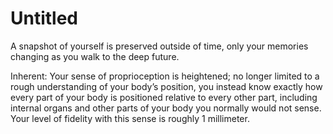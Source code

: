 # Untitled

A snapshot of yourself is preserved outside of time, only your memories changing as you walk to the deep future.

Inherent: Your sense of proprioception is heightened; no longer limited to a rough understanding of your body’s position, you instead know exactly how every part of your body is positioned relative to every other part, including internal organs and other parts of your body you normally would not sense. Your level of fidelity with this sense is roughly 1 millimeter.